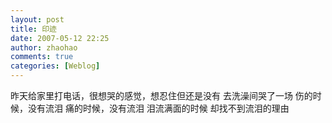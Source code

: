 ```yaml
---
layout: post
title: 印迹
date: 2007-05-12 22:25
author: zhaohao
comments: true
categories: [Weblog]
---
```

昨天给家里打电话，很想哭的感觉，想忍住但还是没有
去洗澡间哭了一场
伤的时候，没有流泪
痛的时候，没有流泪
泪流满面的时候
却找不到流泪的理由
